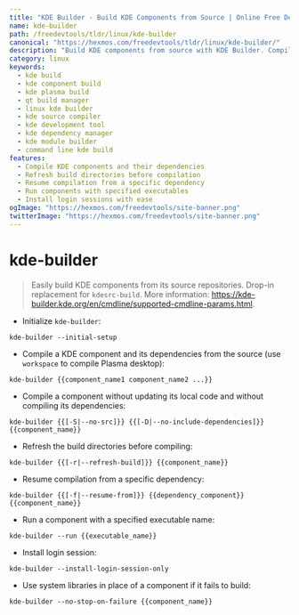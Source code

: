 ```yaml
---
title: "KDE Builder - Build KDE Components from Source | Online Free DevTools by Hexmos"
name: kde-builder
path: /freedevtools/tldr/linux/kde-builder
canonical: "https://hexmos.com/freedevtools/tldr/linux/kde-builder/"
description: "Build KDE components from source with KDE Builder. Compile Plasma desktop, manage dependencies, and refresh build directories using command line. Free online tool, no registration required."
category: linux
keywords:
  - kde build
  - kde component build
  - kde plasma build
  - qt build manager
  - linux kde builder
  - kde source compiler
  - kde development tool
  - kde dependency manager
  - kde module builder
  - command line kde build
features:
  - Compile KDE components and their dependencies
  - Refresh build directories before compilation
  - Resume compilation from a specific dependency
  - Run components with specified executables
  - Install login sessions with ease
ogImage: "https://hexmos.com/freedevtools/site-banner.png"
twitterImage: "https://hexmos.com/freedevtools/site-banner.png"
---
```


# kde-builder

> Easily build KDE components from its source repositories.
> Drop-in replacement for `kdesrc-build`.
> More information: <https://kde-builder.kde.org/en/cmdline/supported-cmdline-params.html>.

- Initialize `kde-builder`:

`kde-builder --initial-setup`

- Compile a KDE component and its dependencies from the source (use `workspace` to compile Plasma desktop):

`kde-builder {{component_name1 component_name2 ...}}`

- Compile a component without updating its local code and without compiling its dependencies:

`kde-builder {{[-S|--no-src]}} {{[-D|--no-include-dependencies]}} {{component_name}}`

- Refresh the build directories before compiling:

`kde-builder {{[-r|--refresh-build]}} {{component_name}}`

- Resume compilation from a specific dependency:

`kde-builder {{[-f|--resume-from]}} {{dependency_component}} {{component_name}}`

- Run a component with a specified executable name:

`kde-builder --run {{executable_name}}`

- Install login session:

`kde-builder --install-login-session-only`

- Use system libraries in place of a component if it fails to build:

`kde-builder --no-stop-on-failure {{component_name}}`
